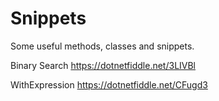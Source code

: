 # Snippets
Some useful methods, classes and snippets.

Binary Search https://dotnetfiddle.net/3LIVBl

WithExpression https://dotnetfiddle.net/CFugd3
